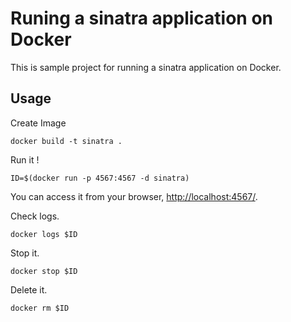 # Runing a sinatra application on Docker

This is sample project for running a sinatra application on Docker.

## Usage

Create Image

```
docker build -t sinatra .
```

Run it !

```
ID=$(docker run -p 4567:4567 -d sinatra)
```

You can access it from your browser, [http://localhost:4567/](http://localhost:4567/).

Check logs.

```
docker logs $ID
```

Stop it.

```
docker stop $ID
```

Delete it.

```
docker rm $ID
```
